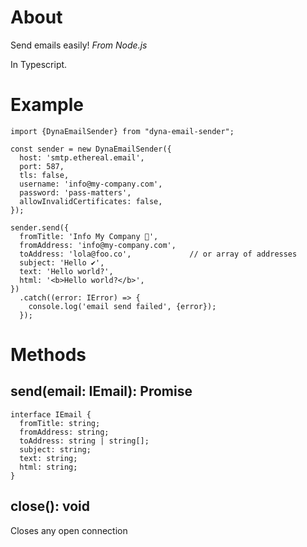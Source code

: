 # About

Send emails easily! _From Node.js_

In Typescript.

# Example
```
import {DynaEmailSender} from "dyna-email-sender";

const sender = new DynaEmailSender({
  host: 'smtp.ethereal.email',
  port: 587,
  tls: false,
  username: 'info@my-company.com',
  password: 'pass-matters',
  allowInvalidCertificates: false,
});

sender.send({
  fromTitle: 'Info My Company 👻',       
  fromAddress: 'info@my-company.com',    
  toAddress: 'lola@foo.co',             // or array of addresses
  subject: 'Hello ✔', 
  text: 'Hello world?',
  html: '<b>Hello world?</b>',
})
  .catch((error: IError) => {
    console.log('email send failed', {error});
  });

```

# Methods

## send(email: IEmail): Promise<void>

```
interface IEmail {
  fromTitle: string;
  fromAddress: string;
  toAddress: string | string[];
  subject: string;
  text: string;
  html: string;
}
```

## close(): void

Closes any open connection
